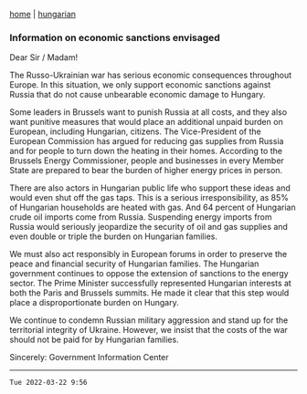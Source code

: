 [home](../README.md)
 | 
[hungarian](../hu/2022-03-22.md)

### Information on economic sanctions envisaged

Dear Sir / Madam!

The Russo-Ukrainian war has serious economic consequences throughout Europe. In this situation, we only support economic sanctions against Russia that do not cause unbearable economic damage to Hungary.

Some leaders in Brussels want to punish Russia at all costs, and they also want punitive measures that would place an additional unpaid burden on European, including Hungarian, citizens. The Vice-President of the European Commission has argued for reducing gas supplies from Russia and for people to turn down the heating in their homes. According to the Brussels Energy Commissioner, people and businesses in every Member State are prepared to bear the burden of higher energy prices in person.

There are also actors in Hungarian public life who support these ideas and would even shut off the gas taps. This is a serious irresponsibility, as 85% of Hungarian households are heated with gas. And 64 percent of Hungarian crude oil imports come from Russia. Suspending energy imports from Russia would seriously jeopardize the security of oil and gas supplies and even double or triple the burden on Hungarian families.

We must also act responsibly in European forums in order to preserve the peace and financial security of Hungarian families. The Hungarian government continues to oppose the extension of sanctions to the energy sector. The Prime Minister successfully represented Hungarian interests at both the Paris and Brussels summits. He made it clear that this step would place a disproportionate burden on Hungary.

We continue to condemn Russian military aggression and stand up for the territorial integrity of Ukraine. However, we insist that the costs of the war should not be paid for by Hungarian families.

Sincerely:
Government Information Center

---
`Tue 2022-03-22 9:56`